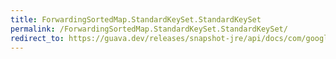 ```yaml
---
title: ForwardingSortedMap.StandardKeySet.StandardKeySet
permalink: /ForwardingSortedMap.StandardKeySet.StandardKeySet/
redirect_to: https://guava.dev/releases/snapshot-jre/api/docs/com/google/common/collect/ForwardingSortedMap.StandardKeySet.html#StandardKeySet--
---
```

